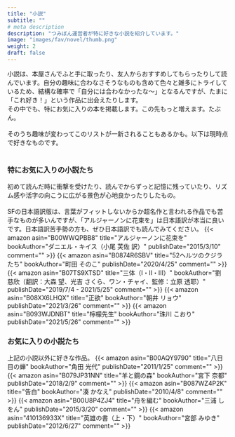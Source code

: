 ```yaml
---
title: "小説"
subtitle: ""
# meta description
description: "つみぼん運営者が特に好きな小説を紹介しています。"
image: "images/fav/novel/thumb.png"
weight: 2
draft: false
---
```



小説は、本屋さんでふと手に取ったり、友人からおすすめしてもらったりして読んでいます。自分の趣味に合わなさそうなものも含めて色々と雑多にトライしているため、結構な確率で「自分には合わなかったな〜」となるんですが、たまに「これ好き！」という作品に出会えたりします。<br>
その中でも、特にお気に入りの本を掲載します。この先もっと増えます。たぶん。<br>
<br>
そのうち趣味が変わってこのリストが一新されることもあるかも。以下は現時点で好きなものです。
<br>
<br>


### 特にお気に入りの小説たち
初めて読んだ時に衝撃を受けたり、読んでからずっと記憶に残っていたり、リズム感や活字の向こうに広がる景色が心地良かったりしたもの。<br>
<br>
SFの日本語訳版は、言葉がフィットしないからか超名作と言われる作品でも苦手なものが多いんですが、「アルジャーノンに花束を」は日本語訳が本当に良いです。日本語訳苦手勢の方も、ぜひ日本語訳でも読んでみてください。
{{< amazon asin="B00WWQPBB8" title="アルジャーノンに花束を" bookAuthor="ダニエル・キイス（小尾 芙佐 訳）" publishDate="2015/3/10" comment="" >}}
{{< amazon asin="B0874R6SBV" title="52ヘルツのクジラたち" bookAuthor="町田 そのこ" publishDate="2020/4/25" comment="" >}}
{{< amazon asin="B07TS9XTSD" title="三体（Ⅰ・Ⅱ・Ⅲ）" bookAuthor="劉 慈欣（翻訳：大森 望、光吉 さくら、ワン・チャイ、監修：立原 透耶）" publishDate="2019/7/4 - 2021/5/25" comment="" >}}
{{< amazon asin="B08XX6LHQX" title="正欲" bookAuthor="朝井 リョウ" publishDate="2021/3/26" comment="" >}}
{{< amazon asin="B093WJDNBT" title="檸檬先生" bookAuthor="珠川 こおり" publishDate="2021/5/26" comment="" >}}
<br>

### お気に入りの小説たち
上記の小説以外に好きな作品。
{{< amazon asin="B00AQY9790" title="八日目の蝉" bookAuthor="角田 光代" publishDate="2011/1/25" comment="" >}}
{{< amazon asin="B079JP31NN" title="羊と鋼の森" bookAuthor="宮下 奈都" publishDate="2018/2/9" comment="" >}}
{{< amazon asin="B087WZ4P2K" title="告白" bookAuthor="湊 かなえ" publishDate="2010/4/8" comment="" >}}
{{< amazon asin="B00U8P4ZJ4" title="舟を編む" bookAuthor="三浦 しをん" publishDate="2015/3/20" comment="" >}}
{{< amazon asin="410136933X" title="英雄の書（上・下）" bookAuthor="宮部 みゆき" publishDate="2012/6/27" comment="" >}}
